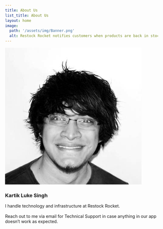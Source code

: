 ```yaml
---
title: About Us
list_title: About Us
layout: home
image:
  path: '/assets/img/Banner.png'
  alt: Restock Rocket notifies customers when products are back in stock
---
```

<div class="about-us-container">
  <div class="person">
    <img src="/assets/img/kartik.jpg" class="person-image">
    <h3 class="person-name">Kartik Luke Singh</h3>
    <p class="person-description"> I handle technology and infrastructure at Restock Rocket.<br/><br/>Reach out to me via email for Technical Support in case anything in our app doesn’t work as expected.</p>
  </div>
</div>
